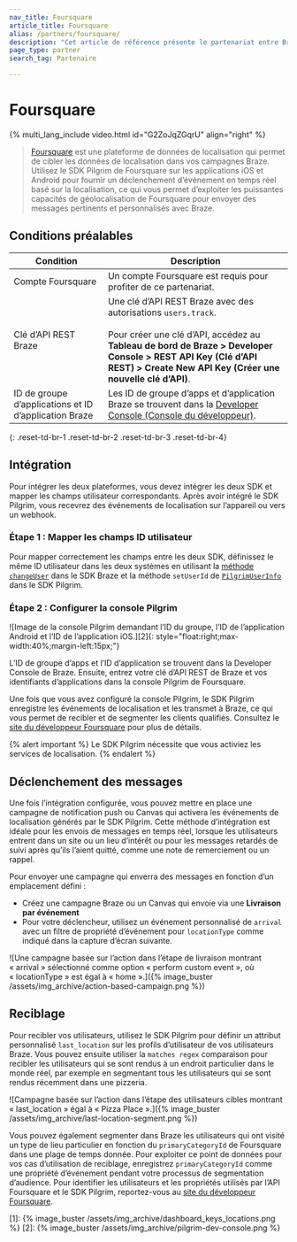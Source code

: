 ```yaml
---
nav_title: Foursquare
article_title: Foursquare
alias: /partners/foursquare/
description: "Cet article de référence présente le partenariat entre Braze et Foursquare, une plateforme de données de localisation, permettant de déclencher des événements en temps réel en fonction de l’emplacement."
page_type: partner
search_tag: Partenaire

---
```


# Foursquare

{% multi_lang_include video.html id="G2ZoJqZGqrU" align="right" %}

> [Foursquare](https://foursquare.com/) est une plateforme de données de localisation qui permet de cibler les données de localisation dans vos campagnes Braze. Utilisez le SDK Pilgrim de Foursquare sur les applications iOS et Android pour fournir un déclenchement d’événement en temps réel basé sur la localisation, ce qui vous permet d’exploiter les puissantes capacités de géolocalisation de Foursquare pour envoyer des messages pertinents et personnalisés avec Braze.

## Conditions préalables

| Condition | Description |
|---|---|
| Compte Foursquare | Un compte Foursquare est requis pour profiter de ce partenariat. |
| Clé d’API REST Braze | Une clé d’API REST Braze avec des autorisations `users.track`. <br><br> Pour créer une clé d’API, accédez au **Tableau de bord de Braze > Developer Console > REST API Key (Clé d’API REST) > Create New API Key (Créer une nouvelle clé d’API)**. |
| ID de groupe d’applications et ID d’application Braze | Les ID de groupe d’apps et d’application Braze se trouvent dans la [Developer Console (Console du développeur)]({{site.baseurl}}/api/api_key/). |
{: .reset-td-br-1 .reset-td-br-2 .reset-td-br-3  .reset-td-br-4}

## Intégration

Pour intégrer les deux plateformes, vous devez intégrer les deux SDK et mapper les champs utilisateur correspondants. Après avoir intégré le SDK Pilgrim, vous recevrez des événements de localisation sur l’appareil ou vers un webhook. 

### Étape 1 : Mapper les champs ID utilisateur

Pour mapper correctement les champs entre les deux SDK, définissez le même ID utilisateur dans les deux systèmes en utilisant la [méthode `changeUser`]({{site.baseurl}}/developer_guide/platform_integration_guides/web/analytics/setting_user_ids/#setting-user-ids) dans le SDK Braze et la méthode `setUserId` de [`PilgrimUserInfo`](https://developer.foursquare.com/docs/pilgrim-sdk/advanced-setup-guide#custom-user-data) dans le SDK Pilgrim.

### Étape 2 : Configurer la console Pilgrim
![Image de la console Pilgrim demandant l’ID du groupe, l’ID de l’application Android et l’ID de l’application iOS.][2]{: style="float:right;max-width:40%;margin-left:15px;"}

L’ID de groupe d’apps et l’ID d’application se trouvent dans la Developer Console de Braze. Ensuite, entrez votre clé d’API REST de Braze et vos identifiants d’applications dans la console Pilgrim de Foursquare.

Une fois que vous avez configuré la console Pilgrim, le SDK Pilgrim enregistre les événements de localisation et les transmet à Braze, ce qui vous permet de recibler et de segmenter les clients qualifiés. Consultez le [site du développeur Foursquare](https://developer.foursquare.com/) pour plus de détails.

{% alert important %}
Le SDK Pilgrim nécessite que vous activiez les services de localisation.
{% endalert %}

## Déclenchement des messages

Une fois l’intégration configurée, vous pouvez mettre en place une campagne de notification push ou Canvas qui activera les événements de localisation générés par le SDK Pilgrim. Cette méthode d’intégration est idéale pour les envois de messages en temps réel, lorsque les utilisateurs entrent dans un site ou un lieu d’intérêt ou pour les messages retardés de suivi après qu’ils l’aient quitté, comme une note de remerciement ou un rappel.

Pour envoyer une campagne qui enverra des messages en fonction d’un emplacement défini :
- Créez une campagne Braze ou un Canvas qui envoie via une **Livraison par événement**
- Pour votre déclencheur, utilisez un événement personnalisé de `arrival` avec un filtre de propriété d’événement pour `locationType` comme indiqué dans la capture d’écran suivante.

![Une campagne basée sur l’action dans l’étape de livraison montrant « arrival » sélectionné comme option « perform custom event », où « locationType » est égal à « home ».]({% image_buster /assets/img_archive/action-based-campaign.png %})

## Reciblage

Pour recibler vos utilisateurs, utilisez le SDK Pilgrim pour définir un attribut personnalisé `last_location` sur les profils d’utilisateur de vos utilisateurs Braze. Vous pouvez ensuite utiliser la `matches regex` comparaison pour recibler les utilisateurs qui se sont rendus à un endroit particulier dans le monde réel, par exemple en segmentant tous les utilisateurs qui se sont rendus récemment dans une pizzeria.

![Campagne basée sur l’action dans l’étape des utilisateurs cibles montrant « last_location » égal à « Pizza Place ».]({% image_buster /assets/img_archive/last-location-segment.png %})

Vous pouvez également segmenter dans Braze les utilisateurs qui ont visité un type de lieu particulier en fonction du `primaryCategoryId` de Foursquare dans une plage de temps donnée. Pour exploiter ce point de données pour vos cas d’utilisation de reciblage, enregistrez `primaryCategoryId` comme une propriété d’événement pendant votre processus de segmentation d’audience. Pour identifier les utilisateurs et les propriétés utilisés par l’API Foursquare et le SDK Pilgrim, reportez-vous au [site du développeur Foursquare](https://developer.foursquare.com/).

[1]: {% image_buster /assets/img_archive/dashboard_keys_locations.png %}
[2]: {% image_buster /assets/img_archive/pilgrim-dev-console.png %}